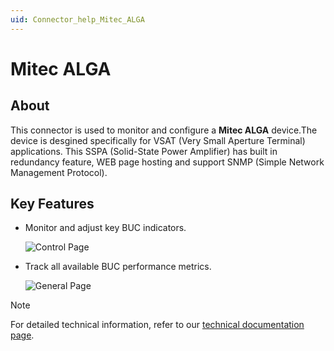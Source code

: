 ```yaml
---
uid: Connector_help_Mitec_ALGA
---
```


# Mitec ALGA

## About

This connector is used to monitor and configure a **Mitec ALGA** device.The device is desgined specifically for VSAT (Very Small Aperture Terminal) applications.
This SSPA (Solid-State Power Amplifier) has built in redundancy feature, WEB page hosting and support SNMP (Simple Network Management Protocol).

## Key Features

- Monitor and adjust key BUC indicators.

  ![Control Page](~/connector/images/Mitec_ALGA_Control_Page.png)

- Track all available BUC performance metrics.

  ![General Page](~/connector/images/Mitec_ALGA_Status_Page.png)

> [!NOTE]
> For detailed technical information, refer to our [technical documentation page](xref:Connector_help_Mitec_ALGA_Technical).
